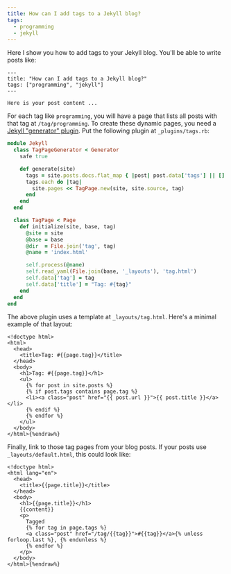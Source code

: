 ```yaml
---
title: How can I add tags to a Jekyll blog?
tags:
  - programming
  - jekyll
---
```


Here I show you how to add tags to your Jekyll blog.
You'll be able to write posts like:

```
---
title: "How can I add tags to a Jekyll blog?"
tags: ["programming", "jekyll"]
---

Here is your post content ...
```

For each tag like `programming`,
you will have a page that lists all posts with that tag
at `/tag/programming`.
To create these dynamic pages, you need a [Jekyll "generator" plugin](https://jekyllrb.com/docs/plugins/generators/).
Put the following plugin at `_plugins/tags.rb`:

```rb
module Jekyll
  class TagPageGenerator < Generator
    safe true

    def generate(site)
      tags = site.posts.docs.flat_map { |post| post.data['tags'] || [] }.to_set
      tags.each do |tag|
        site.pages << TagPage.new(site, site.source, tag)
      end
    end
  end

  class TagPage < Page
    def initialize(site, base, tag)
      @site = site
      @base = base
      @dir  = File.join('tag', tag)
      @name = 'index.html'

      self.process(@name)
      self.read_yaml(File.join(base, '_layouts'), 'tag.html')
      self.data['tag'] = tag
      self.data['title'] = "Tag: #{tag}"
    end
  end
end
```

The above plugin uses a template at `_layouts/tag.html`.
Here's a minimal example of that layout:

```html{%raw%}
<!doctype html>
<html>
  <head>
    <title>Tag: #{{page.tag}}</title>
  </head>
  <body>
    <h1>Tag: #{{page.tag}}</h1>
    <ul>
      {% for post in site.posts %}
      {% if post.tags contains page.tag %}
      <li><a class="post" href="{{ post.url }}">{{ post.title }}</a></li>
      {% endif %}
      {% endfor %}
    </ul>
  </body>
</html>{%endraw%}
```

Finally, link to those tag pages from your blog posts.
If your posts use `_layouts/default.html`,
this could look like:

```html{%raw%}
<!doctype html>
<html lang="en">
  <head>
    <title>{{page.title}}</title>
  </head>
  <body>
    <h1>{{page.title}}</h1>
    {{content}}
    <p>
      Tagged 
      {% for tag in page.tags %}
      <a class="post" href="/tag/{{tag}}">#{{tag}}</a>{% unless forloop.last %}, {% endunless %}
      {% endfor %}
    </p>
  </body>
</html>{%endraw%}
```
